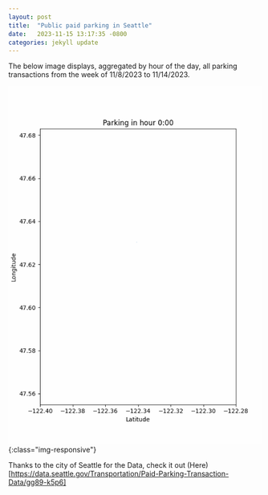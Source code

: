 ```yaml
---
layout: post
title:  "Public paid parking in Seattle"
date:   2023-11-15 13:17:35 -0800
categories: jekyll update
---
```



The below image displays, aggregated by hour of the day, all parking transactions from the week of 11/8/2023 to 11/14/2023.

!['Seattle Parking Occupancy by hour'](/DataScience/censusData/seattleparking.gif){:class="img-responsive"}









Thanks to the city of Seattle for the Data, check it out (Here)[https://data.seattle.gov/Transportation/Paid-Parking-Transaction-Data/gg89-k5p6]